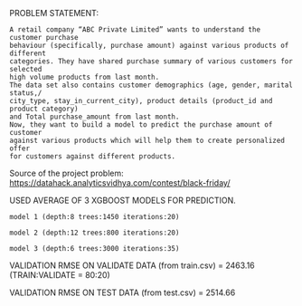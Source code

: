 
PROBLEM STATEMENT:

    A retail company “ABC Private Limited” wants to understand the customer purchase 
    behaviour (specifically, purchase amount) against various products of different
    categories. They have shared purchase summary of various customers for selected 
    high volume products from last month.
    The data set also contains customer demographics (age, gender, marital status,/
    city_type, stay_in_current_city), product details (product_id and product category)
    and Total purchase_amount from last month.
    Now, they want to build a model to predict the purchase amount of customer 
    against various products which will help them to create personalized offer 
    for customers against different products.
	
Source of the project problem: https://datahack.analyticsvidhya.com/contest/black-friday/

USED AVERAGE OF 3 XGBOOST MODELS FOR PREDICTION.

	model 1 (depth:8 trees:1450 iterations:20)

	model 2 (depth:12 trees:800 iterations:20)

	model 3 (depth:6 trees:3000 iterations:35)

VALIDATION RMSE ON VALIDATE DATA (from train.csv) = 2463.16 (TRAIN:VALIDATE = 80:20)

VALIDATION RMSE ON TEST DATA (from test.csv) = 2514.66 
